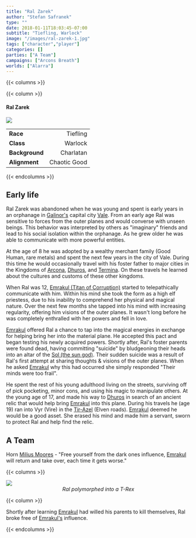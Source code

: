 ```yaml
---
title: "Ral Zarek"
author: "Stefan Safranek"
type: ""
date: 2018-01-11T18:03:45-07:00
subtitle: "Tiefling, Warlock"
image: "/images/ral-zarek-1.jpg"
tags: ["character","player"]
categories: []
parties: ["A Team"]
campaigns: ["Arcons Breath"]
worlds: ["Alarra"]
---
```


{{< columns >}}


{{< column >}}

<div class="description-table">

#### Ral Zarek

<img src="/images/ral-zarek-1.jpg" class="portrait">

|                   |                       |
| ----------------- | ---------------------:|
| <b>Race</b>       | Tiefling	            |
| <b>Class</b>      | Warlock               |
| <b>Background</b> | Charlatan             |
| <b>Alignment</b>  | Chaotic Good          |

</div>

{{< endcolumns >}}


## Early life
Ral Zarek was abandoned when he was young and spent is early years in an orphanage in [Galinor's](/TODO) capital city [Vale](/TODO). From an early age Ral was sensitive to forces from the outer planes and would converse with unseen beings. This behavior was interpreted by others as "imaginary" friends and lead to his social isolation within the orphanage. As he grew older he was able to communicate with more powerful entities.

At the age of 8 he was adopted by a wealthy merchant family (Good Human, rare metals) and spent the next few years in the city of Vale. During this time he would occasionally travel with his foster father to major cities in the Kingdoms of [Arcona](/TODO), [Dhuros](/TODO), and [Termina](/TODO). On these travels he learned about the cultures and customs of these other kingdoms.

When Ral was 12, [Emrakul (Titan of Corruption)](/characters/emrakul) started to telepathically communicate with him. Within his mind she took the form as a high elf priestess, due to his inability to comprehend her physical and magical nature. Over the next few months she tapped into his mind with increasing regularity, offering him visions of the outer planes. It wasn't long before he was completely enthralled with her powers and fell in love.

[Emrakul](/characters/emrakul) offered Ral a chance to tap into the magical energies in exchange for helping bring her into the material plane. He accepted this pact and began testing his newly acquired powers. Shortly after, Ral's foster parents were found dead, having committing "suicide" by bludgeoning their heads into an altar of the [Sol (the sun god)](/TODO). Their sudden suicide was a result of Ral's first attempt at sharing thoughts & visions of the outer planes. When he asked [Emrakul](/characters/emrakul) why this had occurred she simply responded "Their minds were too frail".

He spent the rest of his young adulthood living on the streets, surviving off of pick pocketing, minor cons, and using his magic to manipulate others. At the young age of 17, and made his way to [Dhuros](/TODO) in search of an ancient relic that would help bring [Emrakul](/characters/emrakul) into this plane. During his travels he (age 19) ran into Vyr (Vire) in the [Tir-Azel](/TODO) (Elven roads). [Emrakul](/characters/emrakul) deemed he would be a good asset. She erased his mind and made him a servant, sworn to protect Ral and help find the relic.


## A Team
Horn
[Milius Moores](/TODO) - "Free yourself from the dark ones influence, [Emrakul](/characters/emrakul) will return and take over, each time it gets worse."



{{< columns >}}

<div class="description-table">
	<img src="/images/ral_as_trex-by_melissa.jpg" class="portrait">
	<div style="text-align:center;">
		<i>Ral polymorphed into a T-Rex</i>
	</div>
</div>

{{< column >}}

Shortly after learning [Emrakul](/characters/emrakul) had willed his parents to kill themselves, Ral broke free of [Emrakul's](/characters/emrakul) influence.


{{< endcolumns >}}
